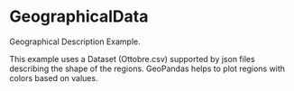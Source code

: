 # GeographicalData
Geographical Description Example.

This example uses a Dataset (Ottobre.csv) supported by json files describing the shape of the regions.
GeoPandas helps to plot regions with colors based on values.
